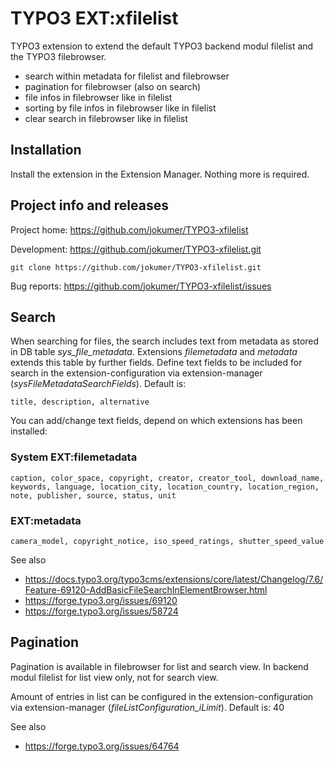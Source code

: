 # TYPO3 EXT:xfilelist

TYPO3 extension to extend the default TYPO3 backend modul filelist and the TYPO3 filebrowser.
* search within metadata for filelist and filebrowser
* pagination for filebrowser (also on search)
* file infos in filebrowser like in filelist
* sorting by file infos in filebrowser like in filelist
* clear search in filebrowser like in filelist

## Installation

Install the extension in the Extension Manager. Nothing more is required.

## Project info and releases

Project home: https://github.com/jokumer/TYPO3-xfilelist

Development: https://github.com/jokumer/TYPO3-xfilelist.git

	git clone https://github.com/jokumer/TYPO3-xfilelist.git

Bug reports: https://github.com/jokumer/TYPO3-xfilelist/issues

## Search

When searching for files, the search includes text from metadata as stored in DB table *sys_file_metadata*.
Extensions *filemetadata* and *metadata* extends this table by further fields.
Define text fields to be included for search in the extension-configuration via extension-manager (*sysFileMetadataSearchFields*).
Default is:

	title, description, alternative

You can add/change text fields, depend on which extensions has been installed:

### System EXT:filemetadata

	caption, color_space, copyright, creator, creator_tool, download_name, keywords, language, location_city, location_country, location_region, note, publisher, source, status, unit

### EXT:metadata

	camera_model, copyright_notice, iso_speed_ratings, shutter_speed_value

See also
- https://docs.typo3.org/typo3cms/extensions/core/latest/Changelog/7.6/Feature-69120-AddBasicFileSearchInElementBrowser.html
- https://forge.typo3.org/issues/69120
- https://forge.typo3.org/issues/58724

## Pagination

Pagination is available in filebrowser for list and search view. In backend modul filelist for list view only, not for search view.

Amount of entries in list can be configured in the extension-configuration via extension-manager (*fileListConfiguration_iLimit*).
Default is: 40

See also
- https://forge.typo3.org/issues/64764
